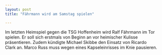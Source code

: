 ```yaml
---
layout: post
title: "Fährmann wird am Samstag spielen"

---
```


Im letzten Heimspiel gegen die TSG Hoffenheim wird Ralf Fährmann im Tor spielen. Er soll sich erstmals von Beginn an vor heimischer Kulisse präsentieren. Zudem kündigte Michael Skibbe den Einsatz von Ricardo Clark an. Marco Russ muss wegen eines Kapseleinrisses im Knie pausieren.


